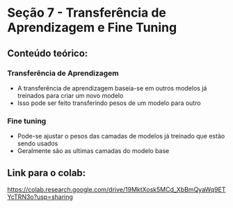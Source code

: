 # Seção 7 - Transferência de Aprendizagem e Fine Tuning

## Conteúdo teórico:

### Transferência de Aprendizagem
- A transferência de aprendizagem baseia-se em outros modelos já treinados para criar um novo modelo
- Isso pode ser feito transferindo pesos de um modelo para outro

### Fine tuning
- Pode-se ajustar o pesos das camadas de modelos já treinado que estão sendo usados
- Geralmente são as ultimas camadas do modelo base


## Link para o colab:
https://colab.research.google.com/drive/19MktXosk5MCd_XbBmQyaWq9ETYcTRN3o?usp=sharing